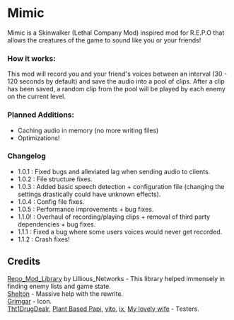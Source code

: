 # Mimic

Mimic is a Skinwalker (Lethal Company Mod) inspired mod for R.E.P.O that allows the creatures of the game to sound like you or your friends!

### How it works:
This mod will record you and your friend's voices between an interval (30 - 120 seconds by default) and save the audio into a pool of clips. After a clip has been saved, a random clip from the pool will be played by each enemy on the current level.

### Planned Additions:

- Caching audio in memory (no more writing files)
- Optimizations!

### Changelog
- 1.0.1 : Fixed bugs and alleviated lag when sending audio to clients.
- 1.0.2 : File structure fixes.
- 1.0.3 : Added basic speech detection + configuration file (changing the settings drastically could have unknown effects).
- 1.0.4 : Config file fixes.
- 1.0.5 : Performance improvements + bug fixes.
- 1.1.0! : Overhaul of recording/playing clips + removal of third party dependencies + bug fixes.
- 1.1.1 : Fixed a bug where some users voices would never get recorded.
- 1.1.2 : Crash fixes!

## Credits

[Repo_Mod_Library](https://thunderstore.io/c/repo/p/Lillious_Networks/REPO_Mod_Library/) by Lillious_Networks - This library helped immensely in finding enemy lists and game state.\
[Shelton]() - Massive help with the rewrite.\
[Grimgar]() - Icon.\
[Tht1DrugDealr](), [Plant Based Papi](), [vito](), [ix](), [My lovely wife]() - Testers.